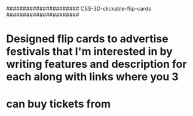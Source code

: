 ###################### CSS-3D-clickable-flip-cards ######################
#
# Designed flip cards to advertise festivals that I'm interested in by writing features and description for each along with links where you 3
# can buy tickets from
